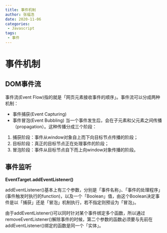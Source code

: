 ```yaml
---
title: 事件机制
author: 张福浩
date: 2020-11-06
categories:
 - Javascript
tags:
 - 事件
---
```


# 事件机制

## DOM事件流

事件流(Event Flow)指的就是「网页元素接收事件的顺序」。事件流可以分成两种机制：

- 事件捕获(Event Capturing)
- 事件冒泡(Event Bubbling)
当一个事件发生后，会在子元素和父元素之间传播（propagation）。这种传播分成三个阶段：

1. 捕获阶段：事件从window对象自上而下向目标节点传播的阶段；
2. 目标阶段：真正的目标节点正在处理事件的阶段；
3. 冒泡阶段：事件从目标节点自下而上向window对象传播的阶段。


## 事件监听

**EventTarget.addEventListener()**

addEventListener()基本上有三个参数，分别是「事件名称」、「事件的处理程序」(事件触发时执行的function)，以及一个「Boolean」值，由这个Boolean决定事件是以「捕获」还是「冒泡」机制执行，若不指定则预设为「冒泡」。

由于addEventListener()可以同时针对某个事件绑定多个函数，所以通过removeEventListener()解除事件的时候，第二个参数的函数必须要与先前在addEventListener()绑定的函数是同一个「实体」。
